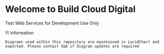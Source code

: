 # Welcome to Build Cloud Digital

Test Web Services for Development Use Only

!!! information

    Diagrams used within this repository are maintained in LucidChart and exported. Please contact S&A if diagram updates are required
